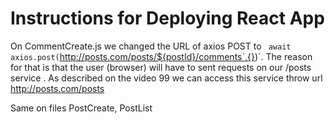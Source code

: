 # Instructions for Deploying React App

On CommentCreate.js we changed the URL of axios POST to ` await axios.post(`http://posts.com/posts/${postId}/comments`,{})`. The reason for that is that the user (browser) will have to sent requests on our /posts service . As described on the video 99 we can access this service throw url http://posts.com/posts

Same on files PostCreate, PostList 